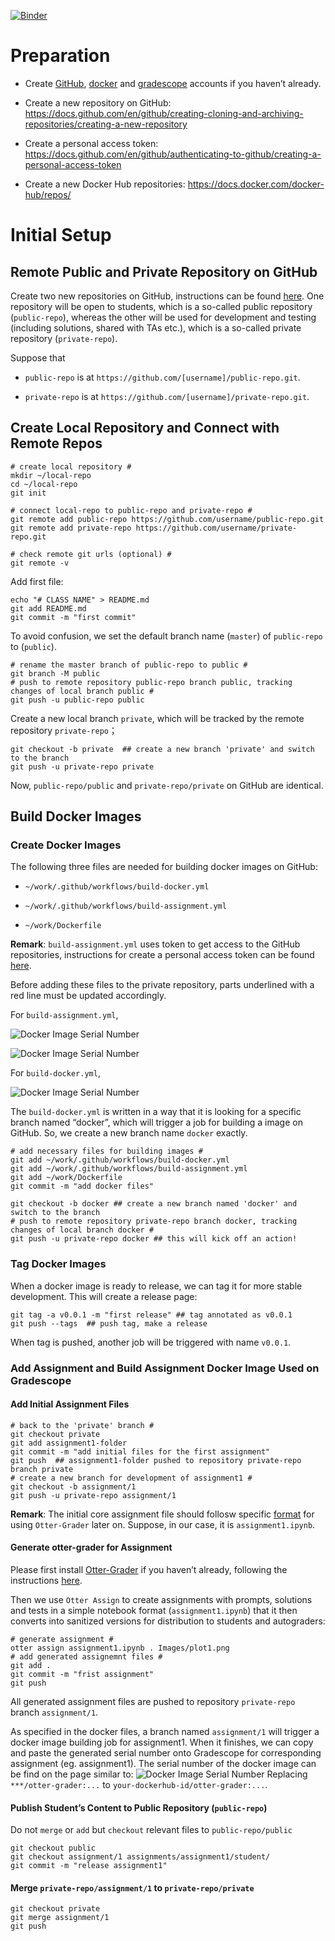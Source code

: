 [![Binder](https://mybinder.org/badge_logo.svg)](https://mybinder.org/v2/gh/UCSB-PSTAT/gradescope-ottergrader/main?urlpath=lab)

<!-- README.md is generated from README.Rmd. Please edit that file -->

Preparation
===========

-   Create [GitHub](https://github.com),
    [docker](https://www.docker.com) and
    [gradescope](https://www.gradescope.com) accounts if you haven’t
    already.

-   Create a new repository on GitHub:
    <https://docs.github.com/en/github/creating-cloning-and-archiving-repositories/creating-a-new-repository>

-   Create a personal access token:
    <https://docs.github.com/en/github/authenticating-to-github/creating-a-personal-access-token>

-   Create a new Docker Hub repositories:
    <https://docs.docker.com/docker-hub/repos/>

Initial Setup
=============

Remote Public and Private Repository on GitHub
----------------------------------------------

Create two new repositories on GitHub, instructions can be found
[here](https://docs.github.com/en/github/creating-cloning-and-archiving-repositories/creating-a-new-repository).
One repository will be open to students, which is a so-called public
repository (`public-repo`), whereas the other will be used for
development and testing (including solutions, shared with TAs etc.),
which is a so-called private repository (`private-repo`).

Suppose that

-   `public-repo` is at `https://github.com/[username]/public-repo.git`.

-   `private-repo` is at
    `https://github.com/[username]/private-repo.git`.

Create Local Repository and Connect with Remote Repos
-----------------------------------------------------

    # create local repository #
    mkdir ~/local-repo
    cd ~/local-repo
    git init

    # connect local-repo to public-repo and private-repo #
    git remote add public-repo https://github.com/username/public-repo.git
    git remote add private-repo https://github.com/username/private-repo.git

    # check remote git urls (optional) #
    git remote -v

Add first file:

    echo "# CLASS NAME" > README.md
    git add README.md
    git commit -m "first commit"

To avoid confusion, we set the default branch name (`master`) of
`public-repo` to (`public`).

    # rename the master branch of public-repo to public #
    git branch -M public
    # push to remote repository public-repo branch public, tracking changes of local branch public #
    git push -u public-repo public

Create a new local branch `private`, which will be tracked by the remote
repository `private-repo`；

    git checkout -b private  ## create a new branch 'private' and switch to the branch
    git push -u private-repo private

Now, `public-repo/public` and `private-repo/private` on GitHub are
identical.

Build Docker Images
-------------------

### Create Docker Images

The following three files are needed for building docker images on
GitHub:

-   `~/work/.github/workflows/build-docker.yml`

-   `~/work/.github/workflows/build-assignment.yml`

-   `~/work/Dockerfile`

**Remark**: `build-assignment.yml` uses token to get access to the
GitHub repositories, instructions for create a personal access token can
be found
[here](https://docs.github.com/en/github/authenticating-to-github/creating-a-personal-access-token).

Before adding these files to the private repository, parts underlined
with a red line must be updated accordingly.

For `build-assignment.yml`,

![Docker Image Serial Number](images/build-assignment-update-1.png)

![Docker Image Serial Number](images/build-assignment-update-2.png)

For `build-docker.yml`,

![Docker Image Serial Number](images/build-docker-update.png)

The `build-docker.yml` is written in a way that it is looking for a
specific branch named “docker”, which will trigger a job for building a
image on GitHub. So, we create a new branch name `docker` exactly.

    # add necessary files for building images #
    git add ~/work/.github/workflows/build-docker.yml
    git add ~/work/.github/workflows/build-assignment.yml
    git add ~/work/Dockerfile
    git commit -m "add docker files"

    git checkout -b docker ## create a new branch named 'docker' and switch to the branch
    # push to remote repository private-repo branch docker, tracking changes of local branch docker #
    git push -u private-repo docker ## this will kick off an action!

### Tag Docker Images

When a docker image is ready to release, we can tag it for more stable
development. This will create a release page:

    git tag -a v0.0.1 -m "first release" ## tag annotated as v0.0.1
    git push --tags  ## push tag, make a release

When tag is pushed, another job will be triggered with name `v0.0.1`.

### Add Assignment and Build Assignment Docker Image Used on Gradescope

#### Add Initial Assignment Files

    # back to the 'private' branch #
    git checkout private
    git add assignment1-folder
    git commit -m "add initial files for the first assignment"
    git push  ## assignment1-folder pushed to repository private-repo branch private
    # create a new branch for development of assignment1 #
    git checkout -b assignment/1
    git push -u private-repo assignment/1

**Remark**: The initial core assignment file should follosw specific
[format](https://otter-grader.readthedocs.io/en/latest/otter_assign/python_notebook_format.html)
for using `Otter-Grader` later on. Suppose, in our case, it is
`assignment1.ipynb`.

#### Generate otter-grader for Assignment

Please first install
[Otter-Grader](https://ucbds-infra.github.io/ds-course-infra-guide/autograding/otter.html)
if you haven’t already, following the instructions
[here](https://otter-grader.readthedocs.io/en/latest/index.html#installation).

Then we use `Otter Assign` to create assignments with prompts, solutions
and tests in a simple notebook format (`assignment1.ipynb`) that it then
converts into sanitized versions for distribution to students and
autograders:

    # generate assignment #
    otter assign assignment1.ipynb . Images/plot1.png
    # add generated assignemnt files #
    git add .
    git commit -m "frist assignment"
    git push

All generated assignment files are pushed to repository `private-repo`
branch `assignment/1`.

As specified in the docker files, a branch named `assignment/1` will
trigger a docker image building job for assignment1. When it finishes,
we can copy and paste the generated serial number onto Gradescope for
corresponding assignment (eg. assignment1). The serial number of the
docker image can be find on the page similar to: ![Docker Image Serial
Number](images/docker_serial_number.png) Replacing
`***/otter-grader:...` to `your-dockerhub-id/otter-grader:...`.

#### Publish Student’s Content to Public Repository (`public-repo`)

Do not `merge` or `add` but `checkout` relevant files to
`public-repo/public`

    git checkout public 
    git checkout assignment/1 assignments/assignment1/student/
    git commit -m "release assignment1"

#### Merge `private-repo/assignment/1` to `private-repo/private`

    git checkout private
    git merge assignment/1
    git push
